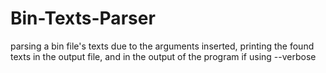 # Bin-Texts-Parser
parsing a bin file's texts due to the arguments inserted, printing the found texts in the output file, and in the output of the program if using --verbose
